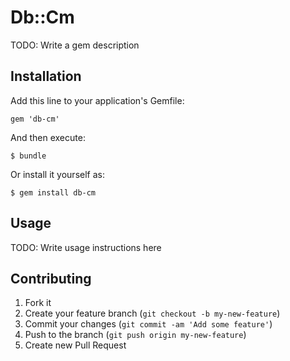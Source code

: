 # Db::Cm

TODO: Write a gem description

## Installation

Add this line to your application's Gemfile:

    gem 'db-cm'

And then execute:

    $ bundle

Or install it yourself as:

    $ gem install db-cm

## Usage

TODO: Write usage instructions here

## Contributing

1. Fork it
2. Create your feature branch (`git checkout -b my-new-feature`)
3. Commit your changes (`git commit -am 'Add some feature'`)
4. Push to the branch (`git push origin my-new-feature`)
5. Create new Pull Request
